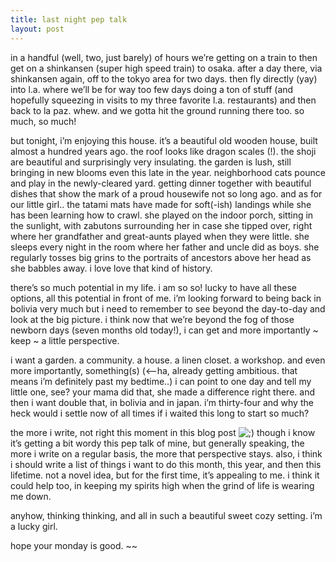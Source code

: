 ```yaml
---
title: last night pep talk    
layout: post
---
```


in a handful (well, two, just barely) of hours we’re getting on a train to then get on a shinkansen (super high speed train) to osaka. after a day there, via shinkansen again, off to the tokyo area for two days. then fly directly (yay) into l.a. where we’ll be for way too few days doing a ton of stuff (and hopefully squeezing in visits to my three favorite l.a. restaurants) and then back to la paz. whew. and we gotta hit the ground running there too. so much, so much!

but tonight, i’m enjoying this house. it’s a beautiful old wooden house, built almost a hundred years ago. the roof looks like dragon scales (!). the shoji are beautiful and surprisingly very insulating. the garden is lush, still bringing in new blooms even this late in the year. neighborhood cats pounce and play in the newly-cleared yard. getting dinner together with beautiful dishes that show the mark of a proud housewife not so long ago. and as for our little girl.. the tatami mats have made for soft(-ish) landings while she has been learning how to crawl. she played on the indoor porch, sitting in the sunlight, with zabutons surrounding her in case she tipped over, right where her grandfather and great-aunts played when they were little. she sleeps every night in the room where her father and uncle did as boys. she regularly tosses big grins to the portraits of ancestors above her head as she babbles away. i love love that kind of history.

there’s so much potential in my life. i am so so! lucky to have all these options, all this potential in front of me. i’m looking forward to being back in bolivia very much but i need to remember to see beyond the day-to-day and look at the big picture. i think now that we’re beyond the fog of those newborn days (seven months old today!), i can get and more importantly ~ keep ~ a little perspective.

i want a garden. a community. a house. a linen closet. a workshop. and even more importantly, something(s) (<—ha, already getting ambitious. that means i’m definitely past my bedtime..) i can point to one day and tell my little one, see? your mama did that, she made a difference right there. and then i want double that, in bolivia and in japan. i’m thirty-four and why the heck would i settle now of all times if i waited this long to start so much?

the more i write, not right this moment in this blog post <img src="http://localhost:8888/wordpress/wp-includes/images/smilies/icon_wink.gif" alt=";)" class="wp-smiley" /> though i know it’s getting a bit wordy this pep talk of mine, but generally speaking, the more i write on a regular basis, the more that perspective stays. also, i think i should write a list of things i want to do this month, this year, and then this lifetime. not a novel idea, but for the first time, it’s appealing to me. i think it could help too, in keeping my spirits high when the grind of life is wearing me down.

anyhow, thinking thinking, and all in such a beautiful sweet cozy setting. i’m a lucky girl.

hope your monday is good. ~~